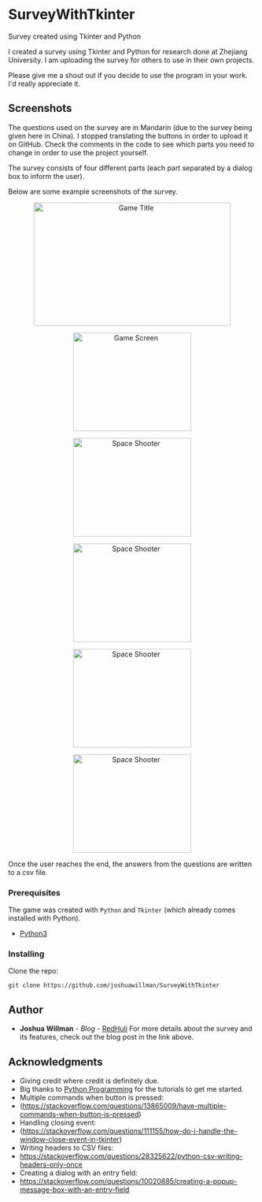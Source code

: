 # SurveyWithTkinter
Survey created using Tkinter and Python

I created a survey using Tkinter and Python for research done at Zhejiang University. I am uploading the survey for others to use in their own projects. 

Please give me a shout out if you decide to use the program in your work. I'd really appreciate it.  

## Screenshots
The questions used on the survey are in Mandarin (due to the survey being given here in China). I stopped translating the buttons in order to upload it on GitHub. Check the comments in the code to see which parts you need to change in order to use the project yourself. 

The survey consists of four different parts (each part separated by a dialog box to inform the user).

Below are some example screenshots of the survey.

<p align="center">
<img src="https://github.com/joshuawillman/SurveyWithTkinter/blob/master/images/image1.png" width="400" height="250" title="Game Title"> </p>
<p align="center">
<img src="https://github.com/joshuawillman/SurveyWithTkinter/blob/master/images/image2.png" width="240" height="200" title="Game Screen"></p>
<p align="center">
<img src="https://github.com/joshuawillman/SurveyWithTkinter/blob/master/images/image3.png" width="240" height="200" title="Space Shooter"> </p>
<p align="center">
<img src="https://github.com/joshuawillman/SurveyWithTkinter/blob/master/images/image4.png" width="240" height="200" title="Space Shooter"> </p>
<p align="center">
<img src="https://github.com/joshuawillman/SurveyWithTkinter/blob/master/images/image5.png" width="240" height="200" title="Space Shooter"> </p>
<p align="center">
<img src="https://github.com/joshuawillman/SurveyWithTkinter/blob/master/images/image6.png" width="240" height="200" title="Space Shooter"> </p>

Once the user reaches the end, the answers from the questions are written to a csv file. 

### Prerequisites

The game was created with `Python` and `Tkinter` (which already comes installed with Python).

* [Python3](https://www.python.org)

### Installing

Clone the repo:
```
git clone https://github.com/joshuawillman/SurveyWithTkinter
```

## Author

* **Joshua Willman** - *Blog* - [RedHuli](http://redhulimachinelearning.com)
For more details about the survey and its features, check out the blog post in the link above.

## Acknowledgments

* Giving credit where credit is definitely due. 
* Big thanks to [Python Programming](https://pythonprogramming.net) for the tutorials to get me started.
* Multiple commands when button is pressed:
* (https://stackoverflow.com/questions/13865009/have-multiple-commands-when-button-is-pressed)
* Handling closing event:
* (https://stackoverflow.com/questions/111155/how-do-i-handle-the-window-close-event-in-tkinter)
* Writing headers to CSV files:
* https://stackoverflow.com/questions/28325622/python-csv-writing-headers-only-once
* Creating a dialog with an entry field:
* https://stackoverflow.com/questions/10020885/creating-a-popup-message-box-with-an-entry-field
